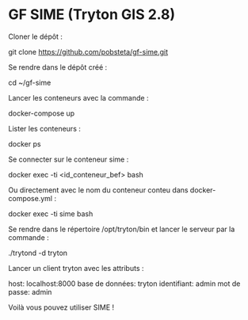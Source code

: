 # GF SIME (Tryton GIS 2.8)

Cloner le dépôt :

  git clone https://github.com/pobsteta/gf-sime.git
  
Se rendre dans le dépôt créé :
  
  cd ~/gf-sime
  
Lancer les conteneurs avec la commande :

  docker-compose up
  
Lister les conteneurs :

  docker ps
  
Se connecter sur le conteneur sime :

  docker exec -ti <id_conteneur_bef> bash
  
Ou directement avec le nom du conteneur conteu dans docker-compose.yml :

  docker exec -ti sime bash
  
Se rendre dans le répertoire /opt/tryton/bin et lancer le serveur par la commande :

  ./trytond -d tryton
  
Lancer un client tryton avec les attributs :

  host: localhost:8000
  base de données: tryton
  identifiant: admin
  mot de passe: admin
  
Voilà vous pouvez utiliser SIME !
  
  
